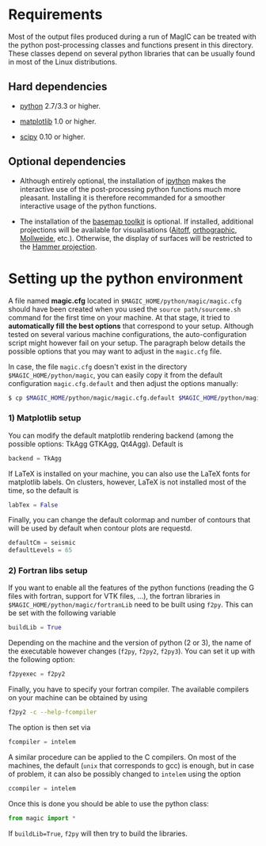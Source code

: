 # Requirements

Most of the output files produced during a run of MagIC
can be treated with the python post-processing classes and functions present in this
directory. These classes depend on several python libraries
that can be usually found in most of the Linux distributions.

## Hard dependencies

* [python](https://www.python.org) 2.7/3.3 or higher.

* [matplotlib](http://matplotlib.org) 1.0 or higher.

* [scipy](http://www.scipy.org/) 0.10 or higher.

## Optional dependencies

* Although entirely optional, the installation of [ipython](http://ipython.org/)  makes the interactive use of the post-processing python functions much more pleasant. Installing it is therefore recommanded for a smoother interactive usage of the python functions.

* The installation of the [basemap toolkit](http://matplotlib.org/basemap/) is optional. If installed, additional projections will be available for visualisations ([Aitoff](https://en.wikipedia.org/wiki/Aitoff_projection), [orthographic](https://en.wikipedia.org/wiki/Orthographic_projection), [Mollweide](https://en.wikipedia.org/wiki/Mollweide_projection), etc.). Otherwise, the display of surfaces will be restricted to the [Hammer projection](https://en.wikipedia.org/wiki/Hammer_projection).


# Setting up the python environment


A file named **magic.cfg** located in `$MAGIC_HOME/python/magic/magic.cfg` should have
been created when you used the `source path/sourceme.sh` command for the first time on
your machine. At that stage, it tried to **automatically fill the best options** that
correspond to your setup. Although tested on several various machine configurations, the
auto-configuration script might however fail on your setup. The paragraph below details
the possible options that you may want to adjust in the `magic.cfg` file.


In case, the file `magic.cfg` doesn't exist in the directory `$MAGIC_HOME/python/magic`,
you can easily copy it from the default configuration `magic.cfg.default` and then adjust
the options manually:

```sh
$ cp $MAGIC_HOME/python/magic/magic.cfg.default $MAGIC_HOME/python/magic/magic.cfg
```


### 1) Matplotlib setup

You can modify the default matplotlib rendering backend (among the possible options: TkAgg GTKAgg, Qt4Agg). Default is

```python
backend = TkAgg
```
If LaTeX is installed on your machine, you can also use the LaTeX fonts for matplotlib labels. On clusters, however, LaTeX is not installed most of the time, so the default is

```python
labTex = False
```

Finally, you can change the default colormap and number of contours that will be used by default when contour plots are requestd.

```python
defaultCm = seismic
defaultLevels = 65
```

### 2) Fortran libs setup

If you want to enable all the features of the python functions (reading the G files with fortran, support for VTK files, ...), the fortran libraries in `$MAGIC_HOME/python/magic/fortranLib`  need to be built using `f2py`.
This can be set with the following variable

```python
buildLib = True
```
Depending on the machine and the version of python (2 or 3), the name of the executable however changes (`f2py`, `f2py2`, `f2py3`).
You can set it up with the following option:

```python
f2pyexec = f2py2
```
Finally, you have to specify your fortran compiler. The available compilers on your machine can be obtained by using

```sh
f2py2 -c --help-fcompiler
```
The option is then set via

```python
fcompiler = intelem
````

A similar procedure can be applied to the C compilers. On most of the machines, the default (`unix` that corresponds to gcc) is enough, but in case of problem, it can also be possibly changed to `intelem` using the option

```python
ccompiler = intelem
````

Once this is done you should be able to use the python class:

```python
from magic import *
````

If `buildLib=True`, `f2py` will then try to build the libraries.
